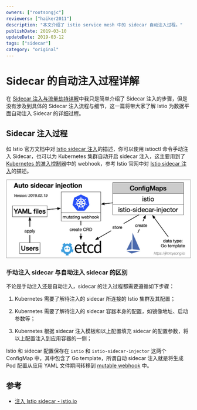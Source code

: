 ```yaml
---
owners: ["rootsongjc"]
reviewers: ["haiker2011"]
description: "本文介绍了 istio service mesh 中的 sidecar 自动注入过程。"
publishDate: 2019-03-10
updateDate: 2019-03-12
tags: ["sidecar"]
category: "original"
---
```


# Sidecar 的自动注入过程详解

在 [Sidecar 注入与流量劫持详解](sidecar-injection-deep-dive.md)中我只是简单介绍了 Sidecar 注入的步骤，但是没有涉及到具体的 Sidecar 注入流程与细节，这一篇将带大家了解 Istio 为数据平面自动注入 Sidecar 的详细过程。

## Sidecar 注入过程

如 Istio 官方文档中对 [Istio sidecar 注入](https://istio.io/zh/docs/setup/kubernetes/sidecar-injection/)的描述，你可以使用 istioctl 命令手动注入 Sidecar，也可以为 Kubernetes 集群自动开启 sidecar 注入，这主要用到了 [Kubernetes 的准入控制器](https://jimmysong.io/kubernetes-handbook/concepts/admission-controller.html)中的 webhook，参考 Istio 官网中对 [Istio sidecar 注入](https://istio.io/zh/docs/setup/kubernetes/additional-setup/sidecar-injection/)的描述。

![Sidecar 注入流程图](../images/006tKfTcly1g0bvoxmfvuj311i0fy0vh.jpg)

### 手动注入 sidecar 与自动注入 sidecar 的区别

不论是手动注入还是自动注入，sidecar 的注入过程都需要遵循如下步骤：

1. Kubernetes 需要了解待注入的 sidecar 所连接的 Istio 集群及其配置；

2. Kubernetes 需要了解待注入的 sidecar 容器本身的配置，如镜像地址、启动参数等；

3. Kubernetes 根据 sidecar 注入模板和以上配置填充 sidecar 的配置参数，将以上配置注入到应用容器的一侧；

Istio 和 sidecar 配置保存在 `istio` 和 `istio-sidecar-injector` 这两个 ConfigMap 中，其中包含了 Go template，所谓自动 sidecar 注入就是将生成 Pod 配置从应用 YAML 文件期间转移到 [mutable webhook](https://jimmysong.io/kubernetes-handbook/concepts/admission-controller.html) 中。

## 参考

- [注入 Istio sidecar - istio.io](https://istio.io/zh/docs/setup/kubernetes/sidecar-injection/)
